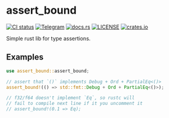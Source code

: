 # assert_bound
[![CI status](https://github.com/WaffleLapkin/assert_bound/workflows/Continuous%20integration/badge.svg)](https://github.com/WaffleLapkin/assert_bound/actions)
[![Telegram](https://img.shields.io/badge/tg-WaffleLapkin-9cf?logo=telegram)](https://vee.gg/t/WaffleLapkin)
[![docs.rs](https://img.shields.io/badge/docs.rs-link-blue.svg)](https://docs.rs/assert_bound)
[![LICENSE](https://img.shields.io/badge/license-MIT-blue.svg)](LICENSE)
[![crates.io](https://img.shields.io/badge/crates.io-v0.1.1-orange.svg)](https://crates.io/crates/assert_bound)

Simple rust lib for type assertions.

## Examples

```rust
use assert_bound::assert_bound;

// assert that `()` implements Debug + Ord + PartialEq<()>
assert_bound!(() => std::fmt::Debug + Ord + PartialEq<()>);

// f32/f64 doesn't implement `Eq`, so rustc will 
// fail to compile next line if it you uncomment it
// assert_bound!(0.1 => Eq);
```
